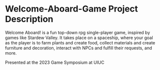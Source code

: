 # Welcome-Aboard-Game Project Description
Welcome Aboard! is a fun top-down rpg single-player game, inspired by games like Stardew Valley. It takes place on a spaceship, where your goal as the player is to farm plants and create food, collect materials and create furniture and decoration, interact with NPCs and fulfill their requests, and more. 

Presented at the 2023 Game Symposium at UIUC
